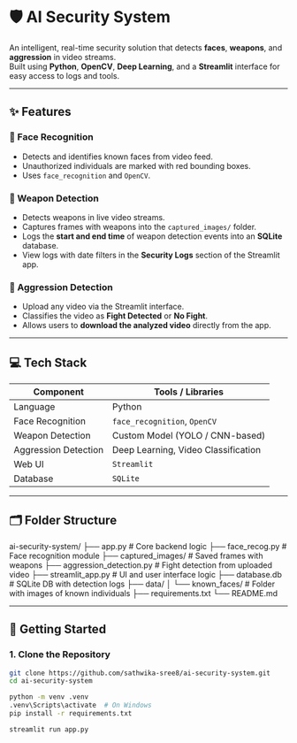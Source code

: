 # 🛡️ AI Security System

An intelligent, real-time security solution that detects **faces**, **weapons**, and **aggression** in video streams.  
Built using **Python**, **OpenCV**, **Deep Learning**, and a **Streamlit** interface for easy access to logs and tools.  




---

## ✨ Features

### 👤 Face Recognition
- Detects and identifies known faces from video feed.
- Unauthorized individuals are marked with red bounding boxes.
- Uses `face_recognition` and `OpenCV`.

### 🔫 Weapon Detection
- Detects weapons in live video streams.
- Captures frames with weapons into the `captured_images/` folder.
- Logs the **start and end time** of weapon detection events into an **SQLite** database.
- View logs with date filters in the **Security Logs** section of the Streamlit app.

### 💢 Aggression Detection
- Upload any video via the Streamlit interface.
- Classifies the video as **Fight Detected** or **No Fight**.
- Allows users to **download the analyzed video** directly from the app.

---

## 💻 Tech Stack

| Component             | Tools / Libraries                          |
|----------------------|---------------------------------------------|
| Language             | Python                                      |
| Face Recognition     | `face_recognition`, `OpenCV`                |
| Weapon Detection     | Custom Model (YOLO / CNN-based)             |
| Aggression Detection | Deep Learning, Video Classification         |
| Web UI               | `Streamlit`                                 |
| Database             | `SQLite`                                    |

---

## 🗂️ Folder Structure

ai-security-system/
├── app.py # Core backend logic
├── face_recog.py # Face recognition module
├── captured_images/ # Saved frames with weapons
├── aggression_detection.py # Fight detection from uploaded video
├── streamlit_app.py # UI and user interface logic
├── database.db # SQLite DB with detection logs
├── data/
│ └── known_faces/ # Folder with images of known individuals
├── requirements.txt
└── README.md

---

## 🚀 Getting Started

### 1. Clone the Repository
```bash
git clone https://github.com/sathwika-sree8/ai-security-system.git
cd ai-security-system

python -m venv .venv
.venv\Scripts\activate  # On Windows
pip install -r requirements.txt

streamlit run app.py

